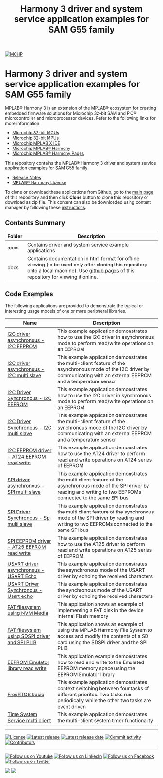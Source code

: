 ﻿---
title: Harmony 3 driver and system service application examples for SAM G55 family
nav_order: 1
has_children: true
has_toc: false
---
[![MCHP](https://www.microchip.com/ResourcePackages/Microchip/assets/dist/images/logo.png)](https://www.microchip.com)

# Harmony 3 driver and system service application examples for SAM G55 family

MPLAB® Harmony 3 is an extension of the MPLAB® ecosystem for creating embedded firmware solutions for Microchip 32-bit SAM and PIC® microcontroller and microprocessor devices.  Refer to the following links for more information.

- [Microchip 32-bit MCUs](https://www.microchip.com/design-centers/32-bit)
- [Microchip 32-bit MPUs](https://www.microchip.com/design-centers/32-bit-mpus)
- [Microchip MPLAB X IDE](https://www.microchip.com/mplab/mplab-x-ide)
- [Microchip MPLAB® Harmony](https://www.microchip.com/mplab/mplab-harmony)
- [Microchip MPLAB® Harmony Pages](https://microchip-mplab-harmony.github.io/)

This repository contains the MPLAB® Harmony 3 driver and system service application examples for SAM G55 family

- [Release Notes](release_notes.md)
- [MPLAB® Harmony License](mplab_harmony_license.md)

To clone or download these applications from Github, go to the [main page of this repository](https://github.com/Microchip-MPLAB-Harmony/core_apps_sam_g55) and then click **Clone** button to clone this repository or download as zip file.
This content can also be downloaded using content manager by following these [instructions](https://github.com/Microchip-MPLAB-Harmony/contentmanager/wiki).

## Contents Summary

| Folder     | Description                             |
| ---        | ---                                     |
| apps       | Contains driver and system service example applications |
| docs       | Contains documentation in html format for offline viewing (to be used only after cloning this repository onto a local machine). Use [github pages](https://microchip-mplab-harmony.github.io/core_apps_sam_g55/) of this repository for viewing it online. |

## Code Examples

The following applications are provided to demonstrate the typical or interesting usage models of one or more peripheral libraries.

| Name | Description |
| ---- | ----------- |
| [I2C driver asynchronous - I2C EEPROM](apps/driver/i2c/async/i2c_eeprom/readme.md) | This example application demonstrates how to use the I2C driver in asynchronous mode to perform read/write operations on an EEPROM |
| [I2C driver asynchronous - I2C multi slave](apps/driver/i2c/async/i2c_multi_slave/readme.md) | This example application demonstrates the multi-client feature of the asynchronous mode of the I2C driver by communicating with an external EEPROM and a temperature sensor |
| [I2C Driver Synchronous - I2C EEPROM](apps/driver/i2c/sync/i2c_eeprom/readme.md) | This example application demonstrates how to use the I2C driver in synchronous mode to perform read/write operations on an EEPROM |
| [I2C Driver Synchronous - I2C multi slave](apps/driver/i2c/sync/i2c_multi_slave/readme.md) | This example application demonstrates the multi-client feature of the synchronous mode of the I2C driver by communicating with an external EEPROM and a temperature sensor |
| [I2C EEPROM driver - AT24 EEPROM read write](apps/driver/i2c_eeprom/at24/at24_eeprom_read_write/readme.md) | This example application demonstrates how to use the AT24 driver to perform read and write operations on AT24 series of EEPROM |
| [SPI driver asynchronous - SPI multi slave](apps/driver/spi/async/spi_multi_slave/readme.md) | This example application demonstrates the multi client feature of the asynchronous mode of the SPI driver by reading and writing to two EEPROMs connected to the same SPI bus |
| [SPI Driver Synchronous - Spi multi slave](apps/driver/spi/sync/spi_multi_slave/readme.md) | This example application demonstrates the multi client feature of the synchronous mode of the SPI driver by reading and writing to two EEPROMs connected to the same SPI bus |
| [SPI EEPROM driver - AT25 EEPROM read write](apps/driver/spi_eeprom/at25/at25_eeprom_read_write/readme.md) | This example application demonstrates how to use the AT25 driver to perform read and write operations on AT25 series of EEPROM |
| [USART driver asynchronous - USART Echo](apps/driver/usart/async/usart_echo/readme.md) | This example application demonstrates the asynchronous mode of the USART driver by echoing the received characters |
| [USART Driver Synchronous - Usart echo](apps/driver/usart/sync/usart_echo/readme.md) | This example application demonstrates the synchronous mode of the USART driver by echoing the received characters |
| [FAT filesystem using NVM Media](apps/fs/nvm_fat/readme.md) | This application shows an example of implementing a FAT disk in the device internal Flash memory |
| [FAT filesystem using SDSPI driver and SPI PLIB](apps/fs/sdspi_fat/readme.md) | This application shows an example of using the MPLAB Harmony File System to access and modify the contents of a SD card using the SDSPI driver and the SPI PLIB |
| [EEPROM Emulator library read write](apps/library/eeprom_emulator/eeprom_emulator_read_write/readme.md) | This application example demonstrates how to read and write to the Emulated EEPROM memory space using the EEPROM Emulator library |
| [FreeRTOS basic](apps/rtos/freertos/basic_freertos/readme.md) | This example application demonstrates context switching between four tasks of different priorites. Two tasks run periodically while the other two tasks are event driven |
| [Time System Service multi client](apps/system/time/sys_time_multiclient/readme.md) | This example application demonstrates the multi-client system timer functionality |

____

[![License](https://img.shields.io/badge/license-Harmony%20license-orange.svg)](https://github.com/Microchip-MPLAB-Harmony/core_apps_sam_g55/blob/master/mplab_harmony_license.md)
[![Latest release](https://img.shields.io/github/release/Microchip-MPLAB-Harmony/core_apps_sam_g55.svg)](https://github.com/Microchip-MPLAB-Harmony/core_apps_sam_g55/releases/latest)
[![Latest release date](https://img.shields.io/github/release-date/Microchip-MPLAB-Harmony/core_apps_sam_g55.svg)](https://github.com/Microchip-MPLAB-Harmony/core_apps_sam_g55/releases/latest)
[![Commit activity](https://img.shields.io/github/commit-activity/y/Microchip-MPLAB-Harmony/core_apps_sam_g55.svg)](https://github.com/Microchip-MPLAB-Harmony/core_apps_sam_g55/graphs/commit-activity)
[![Contributors](https://img.shields.io/github/contributors-anon/Microchip-MPLAB-Harmony/core_apps_sam_g55.svg)]()

____

[![Follow us on Youtube](https://img.shields.io/badge/Youtube-Follow%20us%20on%20Youtube-red.svg)](https://www.youtube.com/user/MicrochipTechnology)
[![Follow us on LinkedIn](https://img.shields.io/badge/LinkedIn-Follow%20us%20on%20LinkedIn-blue.svg)](https://www.linkedin.com/company/microchip-technology)
[![Follow us on Facebook](https://img.shields.io/badge/Facebook-Follow%20us%20on%20Facebook-blue.svg)](https://www.facebook.com/microchiptechnology/)
[![Follow us on Twitter](https://img.shields.io/twitter/follow/MicrochipTech.svg?style=social)](https://twitter.com/MicrochipTech)

[![](https://img.shields.io/github/stars/Microchip-MPLAB-Harmony/core_apps_sam_g55.svg?style=social)]()
[![](https://img.shields.io/github/watchers/Microchip-MPLAB-Harmony/core_apps_sam_g55.svg?style=social)]()